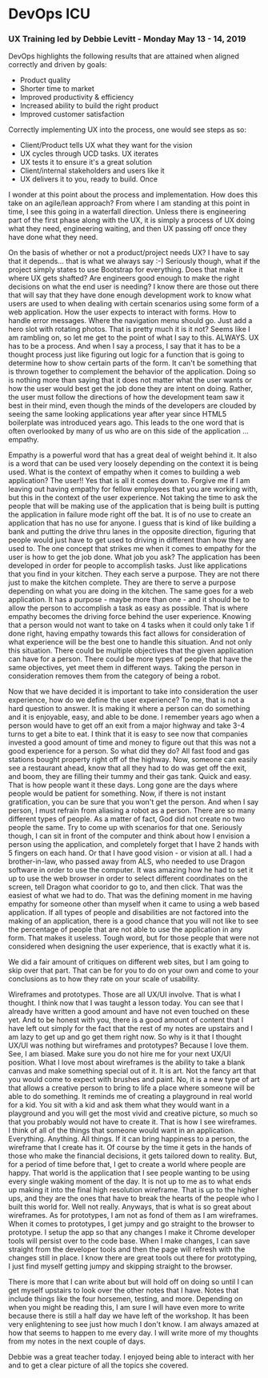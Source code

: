 # DevOps ICU

### UX Training led by Debbie Levitt - Monday May 13 - 14, 2019

DevOps highlights the following results that are attained when aligned correctly and driven by goals:

* Product quality
* Shorter time to market
* Improved productivity & efficiency
* Increased ability to build the right product
* Improved customer satisfaction

Correctly implementing UX into the process, one would see steps as so:

* Client/Product tells UX what they want for the vision
* UX cycles through UCD tasks. UX iterates
* UX tests it to ensure it's a great solution
* Client/internal stakeholders and users like it
* UX delivers it to you, ready to build. Once

I wonder at this point about the process and implementation. How does this take on an agile/lean approach? From where I am standing at this point in time, I see this going in a waterfall direction. Unless there is engineering part of the first phase along with the UX, it is simply a process of UX doing what they need, engineering waiting, and then UX passing off once they have done what they need.

On the basis of whether or not a product/project needs UX? I have to say that it depends… that is what we always say :-) Seriously though, what if the project simply states to use Bootstrap for everything. Does that make it where UX gets shafted? Are engineers good enough to make the right decisions on what the end user is needing? I know there are those out there that will say that they have done enough development work to know what users are used to when dealing with certain scenarios using some form of a web application. How the user expects to interact with forms. How to handle error messages. Where the navigation menu should go. Just add a hero slot with rotating photos. That is pretty much it is it not? Seems like I am rambling on, so let me get to the point of what I say to this. ALWAYS. UX has to be a process. And when I say a process, I say that it has to be a thought process just like figuring out logic for a function that is going to determine how to show certain parts of the form. It can't be something that is thrown together to complement the behavior of the application. Doing so is nothing more than saying that it does not matter what the user wants or how the user would best get the job done they are intent on doing. Rather, the user must follow the directions of how the development team saw it best in their mind, even though the minds of the developers are clouded by seeing the same looking applications year after year since HTML5 boilerplate was introduced years ago. This leads to the one word that is often overlooked by many of us who are on this side of the application … empathy.

Empathy is a powerful word that has a great deal of weight behind it. It also is a word that can be used very loosely depending on the context it is being used. What is the context of empathy when it comes to building a web application? The user!! Yes that is all it comes down to. Forgive me if I am leaving out having empathy for fellow employees that you are working with, but this in the context of the user experience. Not taking the time to ask the people that will be making use of the application that is being built is putting the application in failure mode right off the bat. It is of no use to create an application that has no use for anyone. I guess that is kind of like building a bank and putting the drive thru lanes in the opposite direction, figuring that people would just have to get used to driving in different than how they are used to. The one concept that strikes me when it comes to empathy for the user is how to get the job done. What job you ask? The application has been developed in order for people to accomplish tasks. Just like applications that you find in your kitchen. They each serve a purpose. They are not there just to make the kitchen complete. They are there to serve a purpose depending on what you are doing in the kitchen. The same goes for a web application. It has a purpose - maybe more than one - and it should be to allow the person to accomplish a task as easy as possible. That is where empathy becomes the driving force behind the user experience. Knowing that a person would not want to take on 4 tasks when it could only take 1 if done right, having empathy towards this fact allows for consideration of what experience will be the best one to handle this situation. And not only this situation. There could be multiple objectives that the given application can have for a person. There could be more types of people that have the same objectives, yet meet them in different ways. Taking the person in consideration removes them from the category of being a robot. 

Now that we have decided it is important to take into consideration the user experience, how do we define the user experience? To me, that is not a hard question to answer. It is making it where a person can do something and it is enjoyable, easy, and able to be done. I remember years ago when a person would have to get off an exit from a major highway and take 3-4 turns to get a bite to eat. I think that it is easy to see now that companies invested a good amount of time and money to figure out that this was not a good experience for a person. So what did they do? All fast food and gas stations bought property right off of the highway. Now, someone can easily see a restaurant ahead, know that all they had to do was get off the exit, and boom, they are filling their tummy and their gas tank. Quick and easy. That is how people want it these days. Long gone are the days where people would be patient for something. Now, if there is not instant gratification, you can be sure that you won't get the person. And when I say person, I must refrain from aliasing a robot as a person. There are so many different types of people. As a matter of fact, God did not create no two people the same. Try to come up with scenarios for that one. Seriously though, I can sit in front of the computer and think about how I envision a person using the application, and completely forget that I have 2 hands with 5 fingers on each hand. Or that I have good vision - or vision at all. I had a brother-in-law, who passed away from ALS, who needed to use Dragon software in order to use the computer. It was amazing how he had to set it up to use the web browser in order to select different coordinates on the screen, tell Dragon what cooridor to go to, and then click. That was the easiest of what we had to do. That was the defining moment in me having empathy for someone other than myself when it came to using a web based application. If all types of people and disabilities are not factored into the making of an application, there is a good chance that you will not like to see the percentage of people that are not able to use the application in any form. That makes it useless. Tough word, but for those people that were not considered when designing the user experience, that is exactly what it is.

We did a fair amount of critiques on different web sites, but I am going to skip over that part. That can be for you to do on your own and come to your conclusions as to how they rate on your scale of usability. 

Wireframes and prototypes. Those are all UX/UI involve. That is what I thought. I think now that I was taught a lesson today. You can see that I already have written a good amount and have not even touched on these yet. And to be honest with you, there is a good amount of content that I have left out simply for the fact that the rest of my notes are upstairs and I am lazy to get up and go get them right now. So why is it that I thought UX/UI was nothing but wireframes and prototypes? Because I love them. See, I am biased. Make sure you do not hire me for your next UX/UI position. What I love most about wireframes is the ability to take a blank canvas and make something special out of it. It is art. Not the fancy art that you would come to expect with brushes and paint. No, it is a new type of art that allows a creative person to bring to life a place where someone will be able to do something. It reminds me of creating a playground in real world for a kid. You sit with a kid and ask them what they would want in a playground and you will get the most vivid and creative picture, so much so that you probably would not have to create it. That is how I see wireframes. I think of all of the things that someone would want in an application. Everything. Anything. All things. If it can bring happiness to a person, the wireframe that I create has it. Of course by the time it gets in the hands of those who make the financial decisions, it gets tailored down to reality. But, for a period of time before that, I get to create a world where people are happy. That world is the application that I see people wanting to be using every single waking moment of the day. It is not up to me as to what ends up making it into the final high resolution wireframe. That is up to the higher ups, and they are the ones that have to break the hearts of the people who I built this world for. Well not really. Anyways, that is what is so great about wireframes. As for prototypes, I am not as fond of them as I am wireframes. When it comes to prototypes, I get jumpy and go straight to the browser to prototype. I setup the app so that any changes I make it Chrome developer tools will persist over to the code base. When I make changes, I can save straight from the developer tools and then the page will refresh with the changes still in place. I know there are great tools out there for prototyping, I just find myself getting jumpy and skipping straight to the browser.

There is more that I can write about but will hold off on doing so until I can get myself upstairs to look over the other notes that I have. Notes that include things like the four horsemen, testing, and more. Depending on when you might be reading this, I am sure I will have even more to write because there is still a half day we have left of the workshop. It has been very enlightening to see just how much I don't know. I am always amazed at how that seems to happen to me every day. I will write more of my thoughts from my notes in the next couple of days. 

Debbie was a great teacher today. I enjoyed being able to interact with her and to get a clear picture of all the topics she covered. 